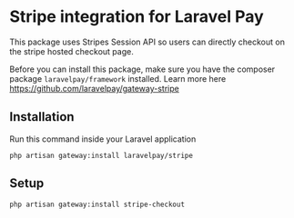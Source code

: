 # Stripe integration for Laravel Pay
This package uses Stripes Session API so users can directly checkout on the stripe hosted checkout page.

Before you can install this package, make sure you have the composer package `laravelpay/framework` installed. Learn more here https://github.com/laravelpay/gateway-stripe

## Installation
Run this command inside your Laravel application

```
php artisan gateway:install laravelpay/stripe
```

## Setup
```
php artisan gateway:install stripe-checkout
```
